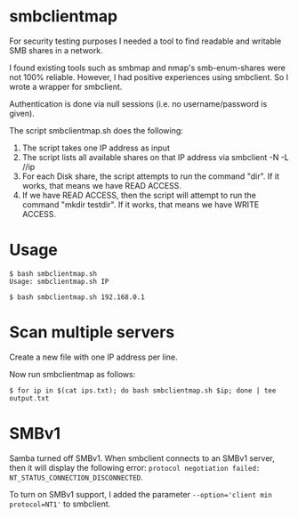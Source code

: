 # smbclientmap

For security testing purposes I needed a tool to find readable and writable SMB shares in a network.

I found existing tools such as smbmap and nmap's smb-enum-shares were not 100% reliable. However, I had positive experiences using smbclient. So I wrote a wrapper for smbclient.

Authentication is done via null sessions (i.e. no username/password is given).

The script smbclientmap.sh does the following:

1. The script takes one IP address as input
1. The script lists all available shares on that IP address via smbclient -N -L //ip
2. For each Disk share, the script attempts to run the command "dir". If it works, that means we have READ ACCESS.
3. If we have READ ACCESS, then the script will attempt to run the command "mkdir testdir". If it works, that means we have WRITE ACCESS.

# Usage

```
$ bash smbclientmap.sh
Usage: smbclientmap.sh IP

$ bash smbclientmap.sh 192.168.0.1
```

# Scan multiple servers

Create a new file with one IP address per line.

Now run smbclientmap as follows:

```
$ for ip in $(cat ips.txt); do bash smbclientmap.sh $ip; done | tee output.txt
```

# SMBv1

Samba turned off SMBv1. When smbclient connects to an SMBv1 server, then it will display the following error: `protocol negotiation failed: NT_STATUS_CONNECTION_DISCONNECTED`.

To turn on SMBv1 support, I added the parameter `--option='client min protocol=NT1'` to smbclient. 
